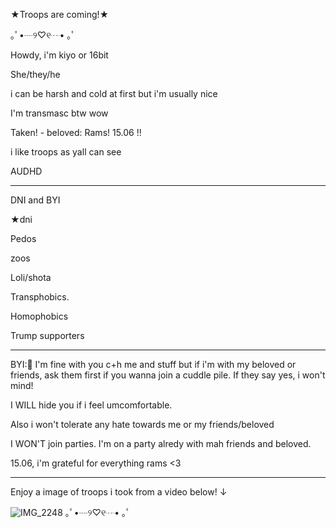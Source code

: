 ★Troops are coming!★

｡ﾟ•┈୨♡୧┈• ｡ﾟ

Howdy, i'm kiyo or 16bit

She/they/he

i can be harsh and cold at first but i'm usually nice

I'm transmasc btw wow

Taken! - beloved: Rams! 15.06 !! 

i like troops as yall can see

AUDHD

---------------------
DNI and BYI

★dni

Pedos

zoos

Loli/shota

Transphobics.

Homophobics

Trump supporters

-----------------
BYI:🎁
I'm fine with you c+h me and stuff but if i'm with my beloved or friends, ask them first if you wanna join a cuddle pile. If they say yes, i won't mind!

I WILL hide you if i feel umcomfortable.

Also i won't tolerate any hate towards me or my friends/beloved

I WON'T join parties. I'm on a party alredy with mah friends and beloved.

15.06, i'm grateful for everything rams <3

------------------

Enjoy a image of troops i took from a video below!
↓

![IMG_2248](https://github.com/user-attachments/assets/8c546d77-4bc6-448a-945d-26877d44f818)
｡ﾟ•┈୨♡୧┈• ｡ﾟ
